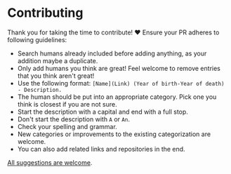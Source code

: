 # Contributing

Thank you for taking the time to contribute! ♥️ Ensure your PR adheres to following guidelines:

- Search humans already included before adding anything, as your addition maybe a duplicate.
- Only add humans you think are great! Feel welcome to remove entries that you think aren't great!
- Use the following format: `[Name](Link) (Year of birth-Year of death) - Description.`
- The human should be put into an appropriate category. Pick one you think is closest if you are not sure.
- Start the description with a capital and end with a full stop.
- Don't start the description with `A` or `An`.
- Check your spelling and grammar.
- New categories or improvements to the existing categorization are welcome.
- You can also add related links and repositories in the end.

[All suggestions are welcome](../../edit/master/readme.md).
